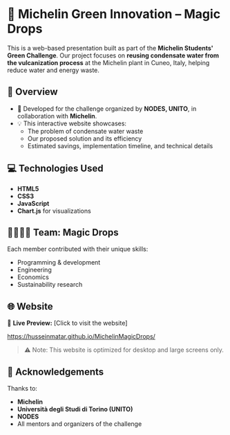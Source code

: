 # 🌱 Michelin Green Innovation – Magic Drops

This is a web-based presentation built as part of the **Michelin Students' Green Challenge**. Our project focuses on **reusing condensate water from the vulcanization process** at the Michelin plant in Cuneo, Italy, helping reduce water and energy waste.

## 🧠 Overview

- 🔬 Developed for the challenge organized by **NODES, UNITO**, in collaboration with **Michelin**.
- 💡 This interactive website showcases:
  - The problem of condensate water waste
  - Our proposed solution and its efficiency
  - Estimated savings, implementation timeline, and technical details

## 💻 Technologies Used

- **HTML5**
- **CSS3**
- **JavaScript**
- **Chart.js** for visualizations

## 👨‍👩‍👧‍👦 Team: Magic Drops

Each member contributed with their unique skills:
- Programming & development
- Engineering
- Economics
- Sustainability research

## 🌐 Website

🔗 **Live Preview:** [Click to visit the website]

https://husseinmatar.github.io/MichelinMagicDrops/

> ⚠️ Note: This website is optimized for desktop and large screens only.

## 🙏 Acknowledgements

Thanks to:
- **Michelin**
- **Università degli Studi di Torino (UNITO)**
- **NODES**
- All mentors and organizers of the challenge
